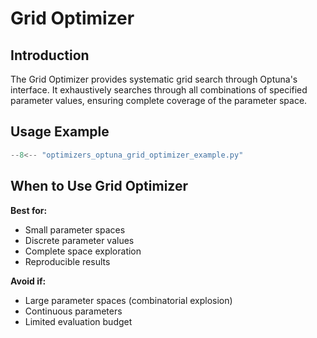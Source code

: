 # Grid Optimizer

## Introduction

The Grid Optimizer provides systematic grid search through Optuna's interface. It exhaustively searches through all combinations of specified parameter values, ensuring complete coverage of the parameter space.

## Usage Example

```python
--8<-- "optimizers_optuna_grid_optimizer_example.py"
```

## When to Use Grid Optimizer

**Best for:**
- Small parameter spaces
- Discrete parameter values
- Complete space exploration
- Reproducible results

**Avoid if:**
- Large parameter spaces (combinatorial explosion)
- Continuous parameters
- Limited evaluation budget

